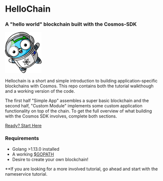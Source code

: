 # HelloChain

### A "hello world" blockchain built with the Cosmos-SDK

!["Greetings Cosmonauts"](./space.png)

Hellochain is a short and simple introduction to building
application-specific blockchains with Cosmos. This repo contains both the
tutorial walkthough and a working version of the code.

The first half "Simple App" assembles a super basic blockchain and the second
half, "Custom Module" implements some custom application functionality on top
of the chain. To get the full overview of what building with the Cosmos SDK
involves, complete both sections.

[Ready? Start Here](/tutorial/00-intro.md)

### Requirements

- Golang >1.13.0 installed
- A working [\$GOPATH](https://github.com/golang/go/wiki/SettingGOPATH)
- Desire to create your own blockchain!

\*\*If you are looking for a more involved tutorial, go ahead and start with
the nameservice tutorial.

#
